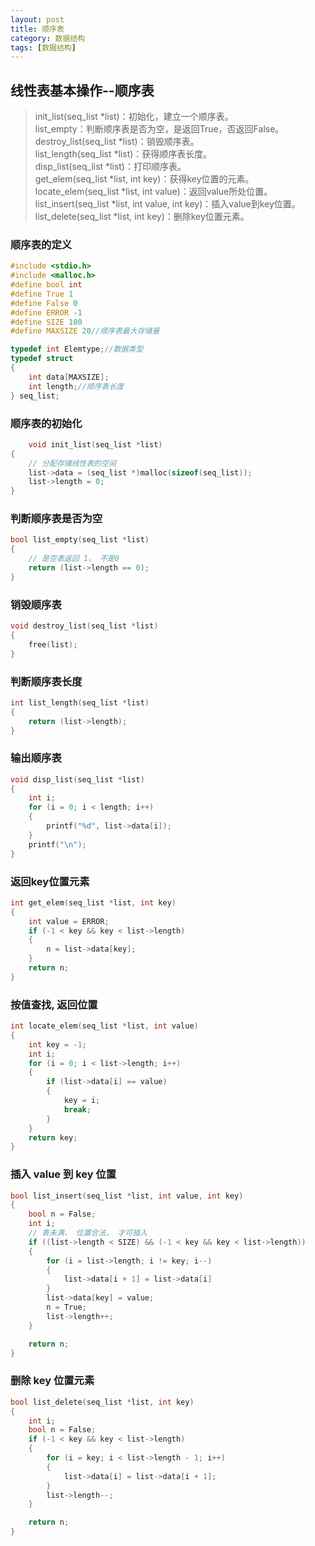 ```yaml
---
layout: post
title: 顺序表
category: 数据结构
tags: [数据结构]
---
```

## 线性表基本操作--顺序表

>init_list(seq_list *list)：初始化，建立一个顺序表。  
list_empty：判断顺序表是否为空，是返回True，否返回False。  
destroy_list(seq_list *list)：销毁顺序表。  
list_length(seq_list *list)：获得顺序表长度。  
disp_list(seq_list *list)：打印顺序表。  
get_elem(seq_list *list, int key)：获得key位置的元素。  
locate_elem(seq_list *list, int value)：返回value所处位置。  
list_insert(seq_list *list, int value, int key)：插入value到key位置。  
list_delete(seq_list *list, int key)：删除key位置元素。  

### 顺序表的定义
```c
#include <stdio.h>
#include <malloc.h>
#define bool int
#define True 1
#define False 0
#define ERROR -1
#define SIZE 100
#define MAXSIZE 20//顺序表最大存储量

typedef int Elemtype;//数据类型
typedef struct
{
    int data[MAXSIZE];
    int length;//顺序表长度
} seq_list;
```

### 顺序表的初始化
```c
    void init_list(seq_list *list)
{
    // 分配存储线性表的空间
    list->data = (seq_list *)malloc(sizeof(seq_list));
    list->length = 0;
}
```
### 判断顺序表是否为空
```c
bool list_empty(seq_list *list)
{
    // 是空表返回 1， 不是0
    return (list->length == 0);
}
```
### 销毁顺序表
```c
void destroy_list(seq_list *list)
{
    free(list);
}
```
### 判断顺序表长度
```c
int list_length(seq_list *list)
{
    return (list->length);
}
```
### 输出顺序表
```c
void disp_list(seq_list *list)
{
    int i;
    for (i = 0; i < length; i++)
    {
        printf("%d", list->data[i]);
    }
    printf("\n");
}
```
### 返回key位置元素
```c
int get_elem(seq_list *list, int key)
{
    int value = ERROR;
    if (-1 < key && key < list->length)
    {
        n = list->data[key];
    }
    return n;
}
```
### 按值查找, 返回位置
```c
int locate_elem(seq_list *list, int value)
{
    int key = -1;
    int i;
    for (i = 0; i < list->length; i++)
    {
        if (list->data[i] == value)
        {
            key = i;
            break;
        }
    }
    return key;
}
```
### 插入 value 到 key 位置
```c
bool list_insert(seq_list *list, int value, int key)
{
    bool n = False;
    int i;
    // 表未满， 位置合法， 才可插入
    if ((list->length < SIZE) && (-1 < key && key < list->length))
    {
        for (i = list->length; i != key; i--)
        {
            list->data[i + 1] = list->data[i]
        }
        list->data[key] = value;
        n = True;
        list->length++;
    }

    return n;
}
```
### 删除 key 位置元素
```c
bool list_delete(seq_list *list, int key)
{
    int i;
    bool n = False;
    if (-1 < key && key < list->length)
    {
        for (i = key; i < list->length - 1; i++)
        {
            list->data[i] = list->data[i + 1];
        }
        list->length--;
    }

    return n;
}
```

